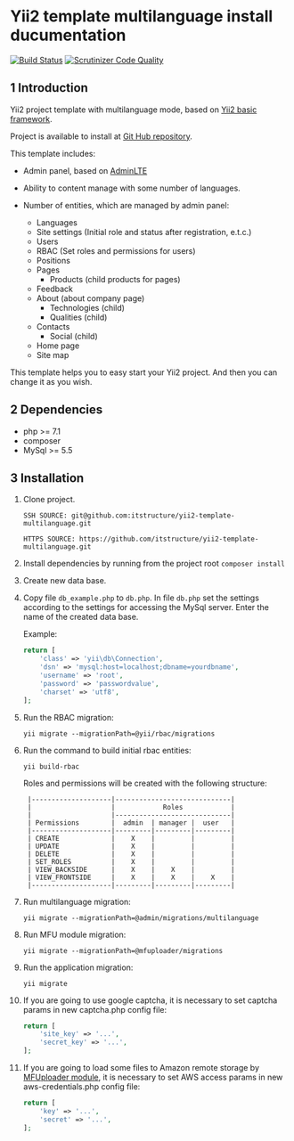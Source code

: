Yii2 template multilanguage install ducumentation
==============

[![Build Status](https://scrutinizer-ci.com/g/itstructure/yii2-template-multilanguage/badges/build.png?b=master)](https://scrutinizer-ci.com/g/itstructure/yii2-template-multilanguage/build-status/master)
[![Scrutinizer Code Quality](https://scrutinizer-ci.com/g/itstructure/yii2-template-multilanguage/badges/quality-score.png?b=master)](https://scrutinizer-ci.com/g/itstructure/yii2-template-multilanguage/?branch=master)

1 Introduction
----------------------------

Yii2 project template with multilanguage mode, based on [Yii2 basic framework](https://github.com/yiisoft/yii2-app-basic).

Project is available to install at [Git Hub repository](https://github.com/itstructure/yii2-template-multilanguage).

This template includes:

- Admin panel, based on [AdminLTE](https://github.com/almasaeed2010/AdminLTE)

- Ability to content manage with some number of languages.

- Number of entities, which are managed by admin panel:
    - Languages
    - Site settings (Initial role and status after registration, e.t.c.)
    - Users
    - RBAC (Set roles and permissions for users)
    - Positions
    - Pages
        - Products (child products for pages)
    - Feedback
    - About (about company page)
        - Technologies (child)
        - Qualities (child)
    - Contacts
        - Social (child)
    - Home page
    - Site map
    
This template helps you to easy start your Yii2 project. And then you can change it as you wish.

2 Dependencies
----------------------------

- php >= 7.1
- composer
- MySql >= 5.5

3 Installation
----------------------------

1. Clone project.

    `SSH SOURCE: git@github.com:itstructure/yii2-template-multilanguage.git`
    
    `HTTPS SOURCE: https://github.com/itstructure/yii2-template-multilanguage.git`
    
2. Install dependencies by running from the project root `composer install`

3. Create new data base.

4. Copy file `db_example.php` to `db.php`. In file `db.php` set the settings according to the settings for accessing the MySql server. Enter the name of the created data base.

    Example:
    
    ```php
    return [
        'class' => 'yii\db\Connection',
        'dsn' => 'mysql:host=localhost;dbname=yourdbname',
        'username' => 'root',
        'password' => 'passwordvalue',
        'charset' => 'utf8',
    ];
    ```

5. Run the RBAC migration:

    `yii migrate --migrationPath=@yii/rbac/migrations`
    
6. Run the command to build initial rbac entities:

    `yii build-rbac`
    
    Roles and permissions will be created with the following structure:
    
        |--------------------|-----------------------------|
        |                    |            Roles            |
        |                    |-----------------------------|
        | Permissions        |  admin  | manager |  user   |
        |--------------------|---------|---------|---------|
        | CREATE             |    X    |         |         |
        | UPDATE             |    X    |         |         |
        | DELETE             |    X    |         |         |
        | SET_ROLES          |    X    |         |         |
        | VIEW_BACKSIDE      |    X    |    X    |         |
        | VIEW_FRONTSIDE     |    X    |    X    |    X    |
        |--------------------|---------|---------|---------|
    
7. Run multilanguage migration:

    `yii migrate --migrationPath=@admin/migrations/multilanguage`
    
8. Run MFU module migration:

    `yii migrate --migrationPath=@mfuploader/migrations`
    
9. Run the application migration:

    `yii migrate`
    
10. If you are going to use google captcha, it is necessary to set captcha params in new captcha.php config file:

    ```php
    return [
        'site_key' => '...',
        'secret_key' => '...',
    ];
    ```
    
11. If you are going to load some files to Amazon remote storage by [MFUploader module](https://github.com/itstructure/yii2-multi-format-uploader), it is necessary to set AWS access params in new aws-credentials.php config file:
    
    ```php
    return [
        'key' => '...',
        'secret' => '...',
    ];
    ```